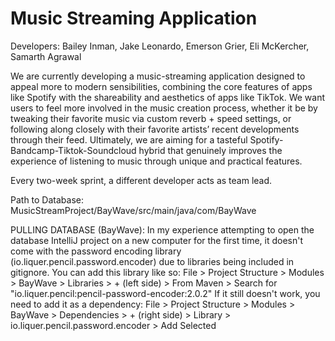# Music Streaming Application

Developers: Bailey Inman, Jake Leonardo, Emerson Grier, Eli McKercher, Samarth Agrawal

We are currently developing a music-streaming application designed to appeal more to modern sensibilities, combining the core features of apps like Spotify with the shareability and aesthetics of apps like TikTok. We want users to feel more involved in the music creation process, whether it be by tweaking their favorite music via custom reverb + speed settings, or following along closely with their favorite artists’ recent developments through their feed. Ultimately, we are aiming for a tasteful Spotify-Bandcamp-Tiktok-Soundcloud hybrid that genuinely improves the experience of listening to music through unique and practical features.

Every two-week sprint, a different developer acts as team lead.

Path to Database: MusicStreamProject/BayWave/src/main/java/com/BayWave

PULLING DATABASE (BayWave): In my experience attempting to open the database IntelliJ project on a new computer for the first time, it doesn't
come with the password encoding library (io.liquer.pencil.password.encoder) due to libraries being included in gitignore. You can add this library like so: 
File > Project Structure > Modules > BayWave > Libraries > + (left side) > From Maven > Search for "io.liquer.pencil:pencil-password-encoder:2.0.2"
If it still doesn't work, you need to add it as a dependency:
File > Project Structure > Modules > BayWave > Dependencies > + (right side) > Library > io.liquer.pencil.password.encoder > Add Selected
